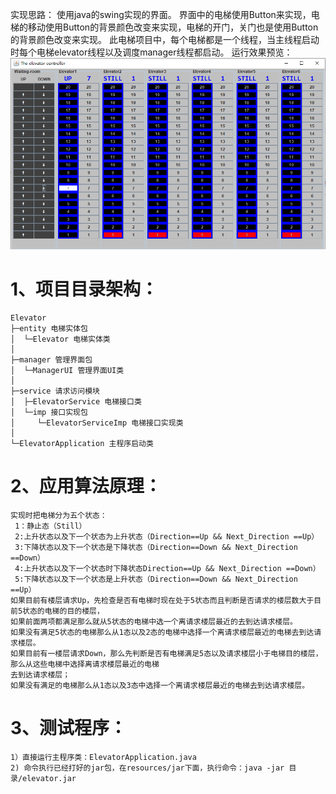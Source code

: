 实现思路：
	使用java的swing实现的界面。
	界面中的电梯使用Button来实现，电梯的移动使用Button的背景颜色改变来实现，电梯的开门，关门也是使用Button的背景颜色改变来实现。
	此电梯项目中，每个电梯都是一个线程，当主线程启动时每个电梯elevator线程以及调度manager线程都启动。
运行效果预览：
    ![image](https://github.com/lugh99/test/blob/master/elevator.png)
	
1、项目目录架构：
=
    Elevator
    ├─entity 电梯实体包
    │  └─Elevator 电梯实体类
    │
    ├─manager 管理界面包
    │  └─ManagerUI 管理界面UI类
    │
    ├─service 请求访问模块
    │  ├─ElevatorService 电梯接口类
    │  └─imp 接口实现包
    │     └─ElevatorServiceImp 电梯接口实现类
    │
    └─ElevatorApplication 主程序启动类
2、应用算法原理：
=
    实现时把电梯分为五个状态：
     1：静止态（Still）
     2:上升状态以及下一个状态为上升状态（Direction==Up && Next_Direction ==Up）
     3:下降状态以及下一个状态是下降状态（Direction==Down && Next_Direction ==Down）
     4:上升状态以及下一个状态时下降状态Direction==Up && Next_Direction ==Down）
     5:下降状态以及下一个状态是上升状态（Direction==Down && Next_Direction ==Up）
    如果目前有楼层请求Up，先检查是否有电梯时现在处于5状态而且判断是否请求的楼层数大于目前5状态的电梯的目的楼层，
    如果前面两项都满足那么就从5状态的电梯中选一个离请求楼层最近的去到达请求楼层。
    如果没有满足5状态的电梯那么从1态以及2态的电梯中选择一个离请求楼层最近的电梯去到达请求楼层。
    如果目前有一楼层请求Down，那么先判断是否有电梯满足5态以及请求楼层小于电梯目的楼层，那么从这些电梯中选择离请求楼层最近的电梯
	去到达请求楼层；
    如果没有满足的电梯那么从1态以及3态中选择一个离请求楼层最近的电梯去到达请求楼层。
3、测试程序：
=
    1）直接运行主程序类：ElevatorApplication.java
    2) 命令执行已经打好的jar包，在resources/jar下面，执行命令：java -jar 目录/elevator.jar


